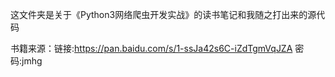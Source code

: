 这文件夹是关于《Python3网络爬虫开发实战》的读书笔记和我随之打出来的源代码

书籍来源：链接:https://pan.baidu.com/s/1-ssJa42s6C-iZdTgmVqJZA  密码:jmhg